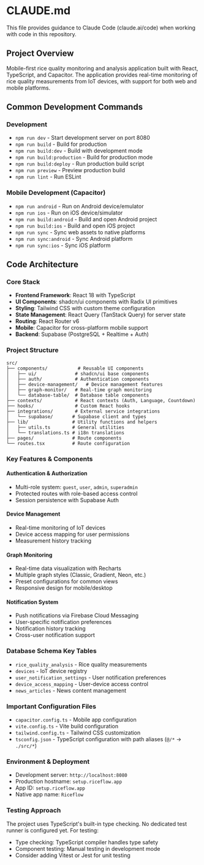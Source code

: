 # CLAUDE.md

This file provides guidance to Claude Code (claude.ai/code) when working with code in this repository.

## Project Overview

Mobile-first rice quality monitoring and analysis application built with React, TypeScript, and Capacitor. The application provides real-time monitoring of rice quality measurements from IoT devices, with support for both web and mobile platforms.

## Common Development Commands

### Development
- `npm run dev` - Start development server on port 8080
- `npm run build` - Build for production
- `npm run build:dev` - Build with development mode
- `npm run build:production` - Build for production mode
- `npm run build:deploy` - Run production build script
- `npm run preview` - Preview production build
- `npm run lint` - Run ESLint

### Mobile Development (Capacitor)
- `npm run android` - Run on Android device/emulator
- `npm run ios` - Run on iOS device/simulator
- `npm run build:android` - Build and open Android project
- `npm run build:ios` - Build and open iOS project
- `npm run sync` - Sync web assets to native platforms
- `npm run sync:android` - Sync Android platform
- `npm run sync:ios` - Sync iOS platform

## Code Architecture

### Core Stack
- **Frontend Framework**: React 18 with TypeScript
- **UI Components**: shadcn/ui components with Radix UI primitives
- **Styling**: Tailwind CSS with custom theme configuration
- **State Management**: React Query (TanStack Query) for server state
- **Routing**: React Router v6
- **Mobile**: Capacitor for cross-platform mobile support
- **Backend**: Supabase (PostgreSQL + Realtime + Auth)

### Project Structure
```
src/
├── components/           # Reusable UI components
│   ├── ui/              # shadcn/ui base components
│   ├── auth/            # Authentication components
│   ├── device-management/   # Device management features
│   ├── graph-monitor/   # Real-time graph monitoring
│   └── database-table/  # Database table components
├── contexts/            # React contexts (Auth, Language, Countdown)
├── hooks/               # Custom React hooks
├── integrations/        # External service integrations
│   └── supabase/       # Supabase client and types
├── lib/                # Utility functions and helpers
│   ├── utils.ts        # General utilities
│   └── translations.ts # i18n translations
├── pages/              # Route components
└── routes.tsx          # Route configuration
```

### Key Features & Components

#### Authentication & Authorization
- Multi-role system: `guest`, `user`, `admin`, `superadmin`
- Protected routes with role-based access control
- Session persistence with Supabase Auth

#### Device Management
- Real-time monitoring of IoT devices
- Device access mapping for user permissions
- Measurement history tracking

#### Graph Monitoring
- Real-time data visualization with Recharts
- Multiple graph styles (Classic, Gradient, Neon, etc.)
- Preset configurations for common views
- Responsive design for mobile/desktop

#### Notification System
- Push notifications via Firebase Cloud Messaging
- User-specific notification preferences
- Notification history tracking
- Cross-user notification support

### Database Schema Key Tables
- `rice_quality_analysis` - Rice quality measurements
- `devices` - IoT device registry
- `user_notification_settings` - User notification preferences
- `device_access_mapping` - User-device access control
- `news_articles` - News content management

### Important Configuration Files
- `capacitor.config.ts` - Mobile app configuration
- `vite.config.ts` - Vite build configuration
- `tailwind.config.ts` - Tailwind CSS customization
- `tsconfig.json` - TypeScript configuration with path aliases (`@/*` → `./src/*`)

### Environment & Deployment
- Development server: `http://localhost:8080`
- Production hostname: `setup.riceflow.app`
- App ID: `setup.riceflow.app`
- Native app name: `Riceflow`

### Testing Approach
The project uses TypeScript's built-in type checking. No dedicated test runner is configured yet. For testing:
- Type checking: TypeScript compiler handles type safety
- Component testing: Manual testing in development mode
- Consider adding Vitest or Jest for unit testing